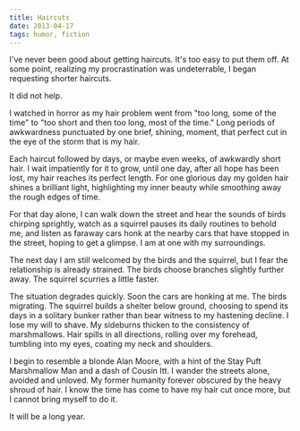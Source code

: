```yaml
---
title: Haircuts
date: 2013-04-17
tags: humor, fiction
---
```


I've never been good about getting haircuts. It's too easy to put them off. At
some point, realizing my procrastination was undeterrable, I began requesting
shorter haircuts.

It did not help.

I watched in horror as my hair problem went from "too long, some of the time" to
"too short and then too long, most of the time." Long periods of awkwardness
punctuated by one brief, shining, moment, that perfect cut in the eye of the
storm that is my hair.

Each haircut followed by days, or maybe even weeks, of awkwardly short hair.
I wait impatiently for it to grow, until one day, after all hope has been lost,
my hair reaches its perfect length. For one glorious day my golden hair shines a
brilliant light, highlighting my inner beauty while smoothing away the rough
edges of time.

For that day alone, I can walk down the street and hear the sounds of birds
chirping sprightly, watch as a squirrel pauses its daily routines to behold me,
and listen as faraway cars honk at the nearby cars that have stopped in the
street, hoping to get a glimpse. I am at one with my surroundings.

The next day I am still welcomed by the birds and the squirrel, but I fear the
relationship is already strained. The birds choose branches slightly further
away. The squirrel scurries a little faster.

The situation degrades quickly. Soon the cars are honking at me. The birds
migrating. The squirrel builds a shelter below ground, choosing to spend its
days in a solitary bunker rather than bear witness to my hastening decline. I
lose my will to shave. My sideburns thicken to the consistency of
marshmallows. Hair spills in all directions, rolling over my forehead, tumbling
into my eyes, coating my neck and shoulders.

I begin to resemble a blonde Alan Moore, with a hint of the Stay Puft
Marshmallow Man and a dash of Cousin Itt. I wander the streets alone, avoided
and unloved. My former humanity forever obscured by the heavy shroud of hair. I
know the time has come to have my hair cut once more, but I cannot bring myself
to do it.

It will be a long year.
